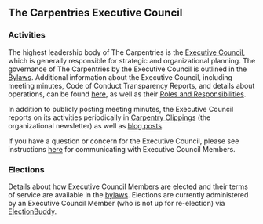 ## The Carpentries Executive Council

### Activities

The highest leadership body of The Carpentries is the [Executive Council](https://carpentries.org/governance/), which is generally responsible for strategic and organizational planning. The governance of The Carpentries by the Executive Council is outlined in the [Bylaws](bylaws.md). Additional information about the Executive Council, including meeting minutes, Code of Conduct Transparency Reports, and details about operations, can be found [here](https://github.com/carpentries/executive-council-info), as well as their [Roles and Responsibilities](https://github.com/carpentries/executive-council-info/blob/master/process/roles_responsibilities.md).

In addition to publicly posting meeting minutes, the Executive Council reports on its activities periodically in [Carpentry Clippings](https://carpentries.org/newsletter/) (the organizational newsletter) as well as [blog posts](https://carpentries.org/posts-by-tags/#blog-tag-governance). 

If you have a question or concern for the Executive Council, please see instructions [here](https://github.com/carpentries/executive-council-info) for communicating with Executive Council Members.

### Elections

Details about how Executive Council Members are elected and their terms of service are available in the [bylaws](https://docs.carpentries.org/topic_folders/governance/bylaws.html#nominations-and-elections). Elections are currently administered by an Executive Council Member (who is not up for re-election) via [ElectionBuddy](https://electionbuddy.com). 
